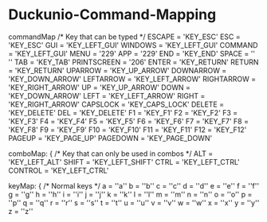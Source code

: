# Duckunio-Command-Mapping

commandMap /* Key that can be typed */
    ESCAPE      = 'KEY_ESC'
    ESC         = 'KEY_ESC'
    GUI         = 'KEY_LEFT_GUI'
    WINDOWS     = 'KEY_LEFT_GUI'
    COMMAND     = 'KEY_LEFT_GUI'
    MENU        = '229'
    APP         = '229'
    END         = 'KEY_END'
    SPACE       = '\' \''
    TAB         = 'KEY_TAB'
    PRINTSCREEN = '206'
    ENTER       = 'KEY_RETURN'
    RETURN      = 'KEY_RETURN'
    UPARROW     = 'KEY_UP_ARROW'
    DOWNARROW   = 'KEY_DOWN_ARROW'
    LEFTARROW   = 'KEY_LEFT_ARROW'
    RIGHTARROW  = 'KEY_RIGHT_ARROW'
    UP          = 'KEY_UP_ARROW'
    DOWN        = 'KEY_DOWN_ARROW'
    LEFT        = 'KEY_LEFT_ARROW'
    RIGHT       = 'KEY_RIGHT_ARROW'
    CAPSLOCK    = 'KEY_CAPS_LOCK'
    DELETE      = 'KEY_DELETE'
    DEL         = 'KEY_DELETE'
    F1          = 'KEY_F1'
    F2          = 'KEY_F2'
    F3          = 'KEY_F3'
    F4          = 'KEY_F4'
    F5          = 'KEY_F5'
    F6          = 'KEY_F6'
    F7          = 'KEY_F7'
    F8          = 'KEY_F8'
    F9          = 'KEY_F9'
    F10         = 'KEY_F10'
    F11         = 'KEY_F11'
    F12         = 'KEY_F12'
    PAGEUP      = 'KEY_PAGE_UP'
    PAGEDOWN    = 'KEY_PAGE_DOWN'

  comboMap: { /* Key that can only be used in combos */
    ALT     = 'KEY_LEFT_ALT'
    SHIFT   = 'KEY_LEFT_SHIFT'
    CTRL    = 'KEY_LEFT_CTRL'
    CONTROL = 'KEY_LEFT_CTRL'

  keyMap: { /* Normal keys */
    a = '\'a\''
    b = '\'b\''
    c = '\'c\''
    d = '\'d\''
    e = '\'e\''
    f = '\'f\''
    g = '\'g\''
    h = '\'h\''
    i = '\'i\''
    j = '\'j\''
    k = '\'k\''
    l = '\'l\''
    m = '\'m\''
    n = '\'n\''
    o = '\'o\''
    p = '\'p\''
    q = '\'q\''
    r = '\'r\''
    s = '\'s\''
    t = '\'t\''
    u = '\'u\''
    v = '\'v\''
    w = '\'w\''
    x = '\'x\''
    y = '\'y\''
    z = '\'z\''
